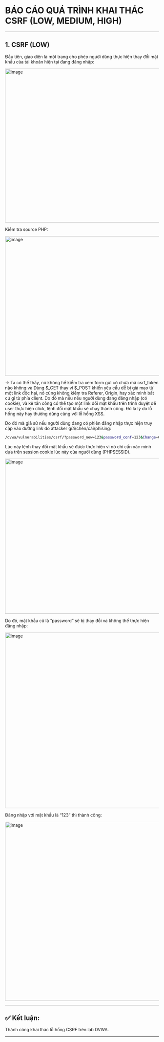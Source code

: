 # BÁO CÁO QUÁ TRÌNH KHAI THÁC CSRF (LOW, MEDIUM, HIGH)

---

## 1. CSRF (LOW)

Đầu tiên, giao diện là một trang cho phép người dùng thực hiện thay đổi mật khẩu của tài khoản hiện tại đang đăng nhập:

<img width="1439" height="504" alt="image" src="https://github.com/user-attachments/assets/4659f1f8-0a57-43b4-b2ac-b14b9ac572af" />

Kiểm tra source PHP:

<img width="1487" height="457" alt="image" src="https://github.com/user-attachments/assets/0754b3bc-2693-4025-b6ba-f79a782b8f5e" />

&rarr; Ta có thể thấy, nó không hề kiểm tra xem form gửi có chứa mã csrf_token nào không và Dùng $_GET thay vì $_POST khiến yêu cầu dễ bị giả mạo từ một link độc hại, nó cũng không kiểm tra Referer, Origin, hay xác minh bất cứ gì từ phía client. Do đó mà nếu nếu người dùng đang đăng nhập (có cookie), và kẻ tấn công có thể tạo một link đổi mật khẩu trên trình duyệt để user thực hiện click, lệnh đổi mật khẩu sẽ chạy thành công. Đó là lý do lỗ hổng này hay thường dùng cùng với lỗ hổng XSS.

Do đó mà giả sử nếu người dùng đang có phiên đăng nhập thực hiện truy cập vào đường link do attacker gửi/chèn/cài/phising: 

```bash
/dvwa/vulnerabilities/csrf/?password_new=123&password_conf=123&Change=Change 
```

Lúc này lệnh thay đổi mật khẩu sẽ được thực hiện vì nó chỉ cần xác minh dựa trên session cookie lúc này của người dùng (PHPSESSID).

<img width="1442" height="508" alt="image" src="https://github.com/user-attachments/assets/1a6b47db-1949-4d75-8612-5a01391ca39e" />

Do đó, mật khẩu cũ là “password” sẽ bị thay đổi và không thể thực hiện đăng nhập:

<img width="1433" height="575" alt="image" src="https://github.com/user-attachments/assets/87d9c3e4-32c4-41bd-ab70-7c4964cfb383" />

Đăng nhập với mật khẩu là “123” thì thành công:

<img width="1439" height="586" alt="image" src="https://github.com/user-attachments/assets/9de931a6-5d35-461b-bde2-6eacc68f2e73" />

---

## ✅ Kết luận:

Thành công khai thác lỗ hổng CSRF trên lab DVWA.

---
